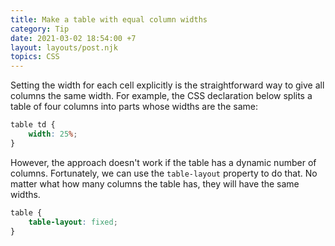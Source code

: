 ```yaml
---
title: Make a table with equal column widths
category: Tip
date: 2021-03-02 18:54:00 +7
layout: layouts/post.njk
topics: CSS
---
```


Setting the width for each cell explicitly is the straightforward way to give all columns the same width.
For example, the CSS declaration below splits a table of four columns into parts whose widths are the same:

```css
table td {
    width: 25%;
}
```

However, the approach doesn't work if the table has a dynamic number of columns. Fortunately, we can use the `table-layout` property to do that.
No matter what how many columns the table has, they will have the same widths.

```css
table {
    table-layout: fixed;
}
```
